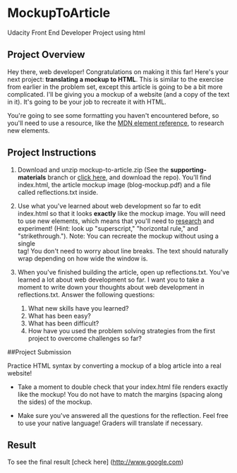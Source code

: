 # MockupToArticle

Udacity Front End Developer Project using html


## Project Overview
Hey there, web developer! Congratulations on making it this far! Here's your next project: **translating a mockup to HTML**. This is similar to the exercise from earlier in the problem set, except this article is going to be a bit more complicated. I'll be giving you a mockup of a website (and a copy of the text in it). It's going to be your job to recreate it with HTML.

You're going to see some formatting you haven't encountered before, so you'll need to use a resource, like the [MDN element reference](https://developer.mozilla.org/en-US/docs/Web/HTML/Element), to research new elements.


## Project Instructions

1. Download and unzip mockup-to-article.zip (See the **supporting-materials** branch or [click here](https://github.com/sinhaDroid/MockupToArticle/tree/supporting-materials), and download the repo). You'll find index.html, the article mockup image (blog-mockup.pdf) and a file called reflections.txt inside.

2. Use what you've learned about web development so far to edit index.html so that it looks **exactly** like the mockup image. You will need to use new elements, which means that you'll need to [research](https://developer.mozilla.org/en-US/docs/Web/HTML/Element) and experiment! (Hint: look up "superscript," "horizontal rule," and "strikethrough."). Note: You can recreate the mockup without using a single <br> tag! You don't need to worry about line breaks. The text should naturally wrap depending on how wide the window is.

3. When you've finished building the article, open up reflections.txt. You've learned a lot about web development so far. I want you to take a moment to write down your thoughts about web development in reflections.txt. 
   Answer the following questions:
   1. What new skills have you learned?
   2. What has been easy?
   3. What has been difficult?
   4. How have you used the problem solving strategies from the first project to overcome challenges so far?


##Project Submission

Practice HTML syntax by converting a mockup of a blog article into a real website!

* Take a moment to double check that your index.html file renders exactly like the mockup! You do not have to match the margins (spacing along the sides) of the mockup.

* Make sure you've answered all the questions for the reflection. Feel free to use your native language! Graders will translate if necessary.


## Result

To see the final result [check here] (http://www.google.com)